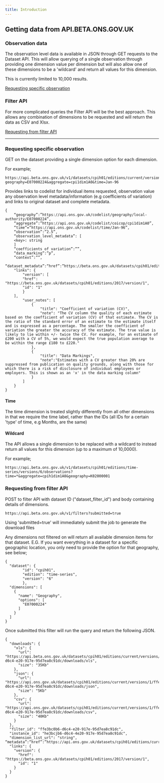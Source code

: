 ```yaml
---
title: Introduction
---
```


## Getting data from API.BETA.ONS.GOV.UK

### Observation data
The observation level data is available in JSON through GET requests to the Dataset API. This will allow querying of a single observation through providing one dimension value per dimension but will also allow one of these dimensions to be a 'wildcard' and return all values for this dimension. 

This is currently limited to 10,000 results.

[Requesting specific observation](#requesting-specific-observation)


### Filter API
For more complicated queries the Filter API will be the best approach. This allows any combination of dimensions to be requested and will return the data as CSV and Xlsx.

[Requesting from filter API](#requesting-from-filter-api)

----------

### Requesting specific observation

GET on the dataset providing a single dimension option for each dimension.

For example;

    https://api.beta.ons.gov.uk/v1/datasets/cpih01/editions/current/versions/1/observation?geography=E07000224&aggregate=cpi1dim1A0&time=Jan-96

Provides links to codelist for individual items requested, observation value any observation level metadata/information (e.g coefficients of variation) and links to original dataset and complete metadata.

    {
        “geography”:”https://api.ons.gov.uk/codelist/geography/local-authority/E07000224”,
        “aggregate”:”https://api.ons.gov.uk/codelist/coicop/cpi1dim1A0”,
        “time”=”https://api.ons.gov.uk/codelist/time/Jan-96”,
        “observation”:”2.5”,
        “observation_level_metadata”: [
        <key>: string
        ]
        “coefficients of variation”:””,
        “data_marking”:”p”,
        “context”:””,
        “dataset_metadata”:“href”:”https://beta.ons.gov.uk/datasets/cpih01/editions/current/versions/1/”,
        "links": {
            "version": [
            "href": "https://beta.ons.gov.uk/datasets/cpih01/editions/2017/version/1",
            "id": "1"
            }
        ],
            "user_notes": [
                {
                    "title": "Coefficient of variation (CV)",
                    "note": "The CV column the quality of each estimate based on the coefficient of variation (CV) of that estimate. The CV is the ratio of the standard error of an estimate to the estimate itself and is expressed as a percentage. The smaller the coefficient of variation the greater the accuracy of the estimate. The true value is likely to lie within +/- twice the CV. For example, for an estimate of £200 with a CV of 5%, we would expect the true population average to be within the range £180 to £220."
                },
                {
                    "title": "Data Markings",
                    "note":"Estimates with a CV greater than 20% are suppressed from publication on quality grounds, along with those for which there is a risk of disclosure of individual employees or employers. This is shown as an 'x' in the data marking column"
                }
            ]
        }
    }
#### Time
The time dimension is treated slightly differently from all other dimensions in that we require the time label, rather than the IDs (all IDs for a certain 'type' of time, e.g Months, are the same)

#### Wildcard
The API allows a single dimension to be replaced with a wildcard to instead return all values for this dimension (up to a maximum of 10,0000).

For example;

    https://api.beta.ons.gov.uk/v1/datasets/cpih01/editions/time-series/versions/6/observations?time=*&aggregate=cpih1dim1A0&geography=K02000001

### Requesting from filter API

POST to filter API with dataset ID ("dataset_filter_id") and body containing details of dimensions. 

    https://api.beta.ons.gov.uk/v1/filters?submitted=true

Using 'submitted=true' will immediately submit the job to generate the download files

Any dimensions not filtered on will return all available dimension items for that dataset. 
E.G. If you want everything in a dataset for a specific geographic location, you only need to provide the option for that geography, see below;

    {
      "dataset": {
		    "id": "cpih01",
		    "edition": "time-series",
		    "version": "6"
			},
      "dimensions": [
        {
          "name": "Geography",
          "options": [
            "E07000224"
          ]
        }
      ]
    }


Once submitted this filter will run the query and return the following JSON.

    {
      "downloads": {
        "xls": {
          "url": "https://api.beta.ons.gov.uk/datasets/cpih01/editions/current/versions/1/ffe3bc0b6-d6c4-e20-917e-95d7ea8c91dc/downloads/xls",
          "size": "35Kb"
        },
        "json": {
          "url": "https://api.ons.gov.uk/datasets/cpih01/editions/current/versions/1/ffe3bc0b6-d6c4-e20-917e-95d7ea8c91dc/downloads/json",
          "size": "5Kb"
        },
        "csv": {
          "url": "https://api.ons.gov.uk/datasets/cpih01/editions/current/versions/1/ffe3bc0b6-d6c4-e20-917e-95d7ea8c91dc/downloads/csv",
          "size": "40Kb"
        }
      },
      "filter_id": "ffe3bc0b6-d6c4-e20-917e-95d7ea8c91dc",
      "instance_id": "he3bcjb6-d6c4-4e20-917e-95d7ea8c91dc",
      "dimension_list_url": "string",
    “metadata”:“href”:”https://api.ons.gov.uk/datasets/cpih01/editions/current/versions/1/metadata”,
      "links": {
        "version": {
          "href": "https://beta.ons.gov.uk/datasets/cpih01/editions/2017/version/1",
          "id": "1"
        }
      }
    }
